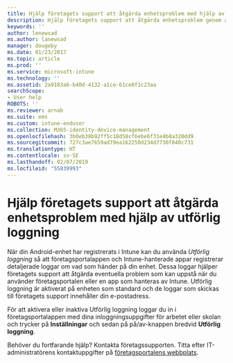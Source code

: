 ```yaml
---
title: Hjälp företagets support att åtgärda enhetsproblem med hjälp av utförlig loggning | Microsoft Docs
description: Hjälp företagets support att åtgärda enhetsproblem genom att använda utförlig loggning
keywords: ''
author: lenewsad
ms.author: lanewsad
manager: dougeby
ms.date: 01/23/2017
ms.topic: article
ms.prod: ''
ms.service: microsoft-intune
ms.technology: ''
ms.assetid: 2a9183a6-b40d-4132-a1ce-61ce0f1c23aa
searchScope:
- User help
ROBOTS: ''
ms.reviewer: arnab
ms.suite: ems
ms.custom: intune-enduser
ms.collection: M365-identity-device-management
ms.openlocfilehash: 3b0eb38b92ff5c18d58cf6ebe6f31e4b8a320dd9
ms.sourcegitcommit: 727c3ae7659ad79ea162250d234d7730f840c731
ms.translationtype: HT
ms.contentlocale: sv-SE
ms.lasthandoff: 02/07/2019
ms.locfileid: "55839993"
---
```

# <a name="help-your-company-support-fix-device-issues-with-verbose-logging"></a>Hjälp företagets support att åtgärda enhetsproblem med hjälp av utförlig loggning

När din Android-enhet har registrerats i Intune kan du använda *Utförlig loggning* så att företagsportalappen och Intune-hanterade appar registrerar detaljerade loggar om vad som händer på din enhet. Dessa loggar hjälper företagets support att åtgärda eventuella problem som kan uppstå när du använder företagsportalen eller en app som hanteras av Intune. Utförlig loggning är aktiverat på enheten som standard och de loggar som skickas till företagets support innehåller din e-postadress.

För att aktivera eller inaktiva Utförlig loggning loggar du in i företagsportalappen med dina inloggningsuppgifter för arbetet eller skolan och trycker på **Inställningar** och sedan på på/av-knappen bredvid **Utförlig loggning**.

Behöver du fortfarande hjälp? Kontakta företagssupporten. Titta efter IT-administratörens kontaktuppgifter på [företagsportalens webbplats](https://go.microsoft.com/fwlink/?linkid=2010980).
